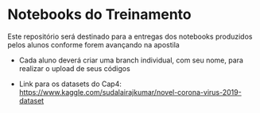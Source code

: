 # Notebooks do Treinamento
Este repositório será destinado para a entregas dos notebooks produzidos pelos alunos conforme forem avançando na apostila
* Cada aluno deverá criar uma branch individual, com seu nome, para realizar o upload de seus códigos

- Link para os datasets do Cap4:
https://www.kaggle.com/sudalairajkumar/novel-corona-virus-2019-dataset
